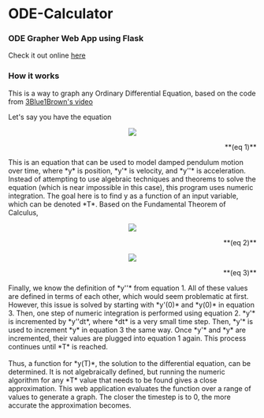 
# ODE-Calculator

### ODE Grapher Web App using Flask
Check it out online [here](http://odecalculator.pythonanywhere.com)

### How it works
This is a way to graph any Ordinary Differential Equation, based on the code from [3Blue1Brown's video](https://www.youtube.com/watch?v=p_di4Zn4wz4)

Let's say you have the equation
<p style="text-align: center"><img src="https://latex.codecogs.com/svg.latex?y''=-0.5y-4.9sin(y)"></p>
<p style="text-align: right">**(eq 1)**</p>
This is an equation that can be used to model damped pendulum motion over time, where *y* is position, *y'* is velocity, and *y''* is acceleration.
Instead of attempting to use algebraic techniques and theorems to solve the equation (which is near impossible in this case), this program uses numeric integration.
The goal here is to find y as a function of an input variable, which can be denoted *T*. Based on the Fundamental Theorem of Calculus,
<p style="text-align: center"><img src="https://latex.codecogs.com/svg.latex?y(T)=\int_0^Ty'dt&plus;y(0)"></p>
<p style="text-align: right">**(eq 2)**</p>
<p style="text-align: center"><img src="https://latex.codecogs.com/svg.latex?y'(T)=\int_0^Ty''dt&plus;y'(0)"></p>
<p style="text-align: right">**(eq 3)**</p>
Finally, we know the definition of *y''* from equation 1. All of these values are defined in terms of each other, which would seem problematic at first.
However, this issue is solved by starting with *y'(0)* and *y(0)* in equation 3. Then, one step of numeric integration is performed using equation 2.
*y'* is incremented by *y''dt*, where *dt* is a very small time step. Then, *y'* is used to increment *y* in equation 3 the same way.
Once *y'* and *y* are incremented, their values are plugged into equation 1 again. This process continues until *T* is reached.
<br><br>
Thus, a function for *y(T)*, the solution to the differential equation, can be determined. It is not algebraically defined, but running the numeric algorithm for
any *T* value that needs to be found gives a close approximation. This web application evaluates the function over a range of values to generate a graph.
The closer the timestep is to 0, the more accurate the approximation becomes.
